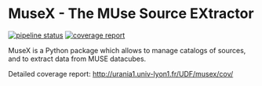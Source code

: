 # MuseX - The MUse Source EXtractor

[![pipeline
status](https://git-cral.univ-lyon1.fr/MUSE/musex/badges/master/pipeline.svg)](https://git-cral.univ-lyon1.fr/MUSE/musex/commits/master) [![coverage report](https://git-cral.univ-lyon1.fr/MUSE/musex/badges/master/coverage.svg)](https://git-cral.univ-lyon1.fr/MUSE/musex/commits/master)

MuseX is a Python package which allows to manage catalogs of sources, and to
extract data from MUSE datacubes.

Detailed coverage report: http://urania1.univ-lyon1.fr/UDF/musex/cov/
